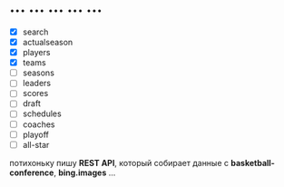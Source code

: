# ... ... ... ... ...

- [x] search
- [x] actualseason
- [x] players
- [x] teams
- [ ] seasons
- [ ] leaders
- [ ] scores
- [ ] draft
- [ ] schedules
- [ ] coaches
- [ ] playoff
- [ ] all-star

потихоньку пишу **REST API**, который собирает данные с **basketball-conference**, **bing.images** ...

